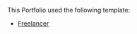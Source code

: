 This Portfolio used the following template:

- [Freelancer](http://startbootstrap.com/template-overviews/freelancer/)
